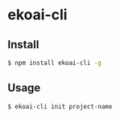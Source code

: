 # ekoai-cli

## Install

```sh
$ npm install ekoai-cli -g
```

## Usage

```sh
$ ekoai-cli init project-name
```
